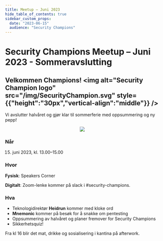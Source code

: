 ```yaml
---
title: Meetup – Juni 2023
hide_table_of_contents: true
sidebar_custom_props:
  date: "2023-06-15"
  audience: "Security Champions"
---
```


# Security Champions Meetup – Juni 2023 - Sommeravslutting

## Velkommen Champions! <img alt="Security Champion logo" src="/img/SecurityChampion.svg" style={{"height":"30px","vertical-align":"middle"}} />
Vi avslutter halvåret og gjør klar til sommerferie med oppsummering og ny pepp!

<p align="center">
<img  style={{height: "18em"}} src="https://media.tenor.com/hHqIONMQeWQAAAAC/the-simpsons-homer-simpson.gif" />
</p>

### Når

15. juni 2023, kl. 13.00–15.00

### Hvor

**Fysisk**: Speakers Corner

**Digitalt**: Zoom-lenke kommer på slack i #security-champions.

### Hva

- Teknologidirektør **Heidrun** kommer med kloke ord
- **Mnemonic** kommer på besøk for å snakke om pentesting
- Oppsummering av halvåret og planer fremover for Security Champions
- Sikkerhetsquiz!

Fra kl 16 blir det mat, drikke og sosialisering i kantina på afterwork.
